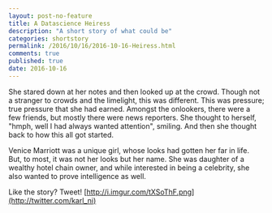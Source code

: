 ```yaml
---
layout: post-no-feature
title: A Datascience Heiress
description: "A short story of what could be"
categories: shortstory
permalink: /2016/10/16/2016-10-16-Heiress.html
comments: true
published: true
date: 2016-10-16
---
```


She stared down at her notes and then looked up at the crowd. Though not a stranger to crowds and the limelight, this was different. This was pressure; true pressure that she had earned. Amongst the onlookers, there were a few friends, but mostly there were news reporters. She thought to herself, "hmph, well I had always wanted attention", smiling. And then she thought back to how this all got started.

Venice Marriott was a unique girl, whose looks had gotten her far in life. But, to most, it was not her looks but her name. She was daughter of a wealthy hotel chain owner, and while interested in being a celebrity, she also wanted to prove intelligence as well.

Like the story? Tweet! [http://i.imgur.com/tXSoThF.png](http://twitter.com/karl_ni)
